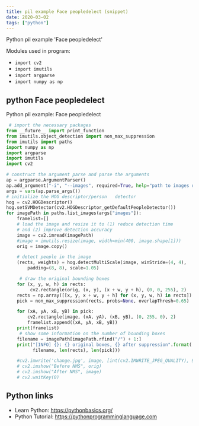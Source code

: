 ```yaml
---
title: pil example Face peopledelect (snippet)
date: 2020-03-02
tags: ["python"]
---
```

Python pil example 'Face peopledelect'


Modules used in program: 
* `import cv2`
* `import imutils`
* `import argparse`
* `import numpy as np`

## python Face peopledelect

Python pil example: Face peopledelect

```python
 # import the necessary packages
from __future__ import print_function
from imutils.object_detection import non_max_suppression
from imutils import paths
import numpy as np
import argparse
import imutils
import cv2

# construct the argument parse and parse the arguments
ap = argparse.ArgumentParser()
ap.add_argument("-i", "--images", required=True, help="path to images directory")
args = vars(ap.parse_args())
# initialize the HOG descriptor/person   detector
hog = cv2.HOGDescriptor()
hog.setSVMDetector(cv2.HOGDescriptor_getDefaultPeopleDetector())
for imagePath in paths.list_images(args["images"]):
    framelist=[]
    # load the image and resize it to (1) reduce detection time
    # and (2) improve detection accuracy
    image = cv2.imread(imagePath)
    #image = imutils.resize(image, width=min(400, image.shape[1]))
    orig = image.copy()

    # detect people in the image
    (rects, weights) = hog.detectMultiScale(image, winStride=(4, 4),
        padding=(8, 8), scale=1.05)

     # draw the original bounding boxes
    for (x, y, w, h) in rects:
         cv2.rectangle(orig, (x, y), (x + w, y + h), (0, 0, 255), 2)
    rects = np.array([[x, y, x + w, y + h] for (x, y, w, h) in rects])
    pick = non_max_suppression(rects, probs=None, overlapThresh=0.65)

    for (xA, yA, xB, yB) in pick:
        cv2.rectangle(image, (xA, yA), (xB, yB), (0, 255, 0), 2)
        framelist.append((xA, yA, xB, yB))
    print(framelist)
     # show some information on the number of bounding boxes
    filename = imagePath[imagePath.rfind("/") + 1:]
    print("[INFO] {}: {} original boxes, {} after suppression".format(
          filename, len(rects), len(pick)))

    #cv2.imwrite('change.jpg', image, [int(cv2.IMWRITE_JPEG_QUALITY), 95])  # 默认95
    # cv2.imshow("Before NMS", orig)
    # cv2.imshow("After NMS", image)
    # cv2.waitKey(0)

```

## Python links

- Learn Python: https://pythonbasics.org/
- Python Tutorial: https://pythonprogramminglanguage.com

